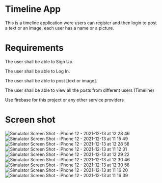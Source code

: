 # Timeline App
This is a timeline application were users can register and then login to post a text or
an image, each user has a name or a picture.

# Requirements
The user shall be able to Sign Up.

The user shall be able to Log In.

The user shall be able to post [text or image].

The user shall be able to view all the posts from different users (Timeline)

Use firebase for this project or any other service providers

# Screen shot 
![Simulator Screen Shot - iPhone 12 - 2021-12-13 at 12 28 46](https://user-images.githubusercontent.com/92252892/145791087-279c2378-029f-4311-926d-981756815e0d.png)
![Simulator Screen Shot - iPhone 12 - 2021-12-13 at 11 15 49](https://user-images.githubusercontent.com/92252892/145791118-6618ee24-fbde-4ab3-98c3-df52fac2b7e5.png)
![Simulator Screen Shot - iPhone 12 - 2021-12-13 at 12 28 58](https://user-images.githubusercontent.com/92252892/145791126-223e4e22-e220-406a-afc4-ab62daff2457.png)
![Simulator Screen Shot - iPhone 12 - 2021-12-13 at 11 12 31](https://user-images.githubusercontent.com/92252892/145791166-b642597d-6bbb-40cc-a555-b551be98ad2a.png)
![Simulator Screen Shot - iPhone 12 - 2021-12-13 at 12 29 22](https://user-images.githubusercontent.com/92252892/145791189-56e1fc83-c563-4a01-b4e2-4a265e5f422c.png)
![Simulator Screen Shot - iPhone 12 - 2021-12-13 at 12 30 46](https://user-images.githubusercontent.com/92252892/145791207-362b9082-9185-436a-b8d7-67be3451aaa2.png)
![Simulator Screen Shot - iPhone 12 - 2021-12-13 at 12 30 58](https://user-images.githubusercontent.com/92252892/145791223-5d8a8540-21aa-4d72-afe5-8574c6186c4f.png)
![Simulator Screen Shot - iPhone 12 - 2021-12-13 at 11 16 20](https://user-images.githubusercontent.com/92252892/145791394-5ca649c9-3878-4ded-b585-c42e0a2809b4.png)
![Simulator Screen Shot - iPhone 12 - 2021-12-13 at 11 16 39](https://user-images.githubusercontent.com/92252892/145791430-5eab873f-9e15-4f22-8f97-ee38074ae98d.png)
